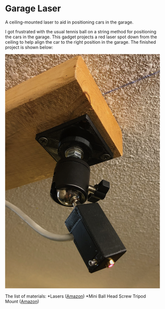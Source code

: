 # Garage Laser
A ceiling-mounted laser to aid in positioning cars in the garage.

I got frustrated with the usual tennis ball on a string method for positioning the cars in the garage. This gadget projects a red laser spot down from the ceiling to help align the car to the right position in the garage. The finished project is shown below:

![](/img/finished.png)

The list of materials:
*Lasers ([Amazon](https://www.amazon.com/gp/product/B071FT9HSV/ref=ppx_yo_dt_b_asin_title_o07_s00?ie=UTF8&psc=1))
*Mini Ball Head Screw Tripod Mount ([Amazon](https://www.amazon.com/gp/product/B01CQAQOSI/ref=ppx_yo_dt_b_asin_title_o01_s00?ie=UTF8&psc=1)) 
